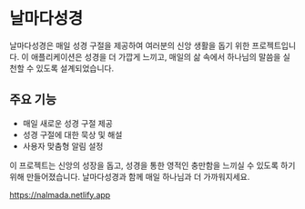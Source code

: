 # 날마다성경

날마다성경은 매일 성경 구절을 제공하여 여러분의 신앙 생활을 돕기 위한 프로젝트입니다. 이 애플리케이션은 성경을 더 가깝게 느끼고, 매일의 삶 속에서 하나님의 말씀을 실천할 수 있도록 설계되었습니다.

## 주요 기능
- 매일 새로운 성경 구절 제공
- 성경 구절에 대한 묵상 및 해설
- 사용자 맞춤형 알림 설정

이 프로젝트는 신앙의 성장을 돕고, 성경을 통한 영적인 충만함을 느끼실 수 있도록 하기 위해 만들어졌습니다. 날마다성경과 함께 매일 하나님과 더 가까워지세요.


https://nalmada.netlify.app
